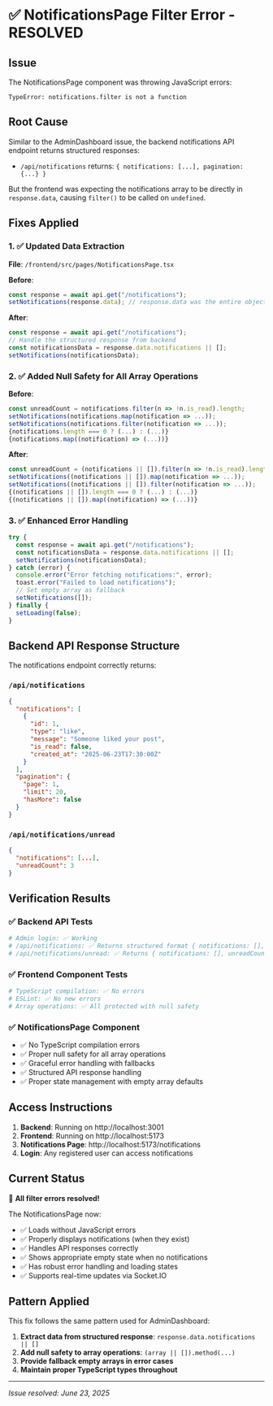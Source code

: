 # ✅ NotificationsPage Filter Error - RESOLVED

## Issue

The NotificationsPage component was throwing JavaScript errors:

```
TypeError: notifications.filter is not a function
```

## Root Cause

Similar to the AdminDashboard issue, the backend notifications API endpoint returns structured responses:

- `/api/notifications` returns: `{ notifications: [...], pagination: {...} }`

But the frontend was expecting the notifications array to be directly in `response.data`, causing `filter()` to be called on `undefined`.

## Fixes Applied

### 1. ✅ Updated Data Extraction

**File**: `/frontend/src/pages/NotificationsPage.tsx`

**Before**:

```typescript
const response = await api.get("/notifications");
setNotifications(response.data); // response.data was the entire object, not the array
```

**After**:

```typescript
const response = await api.get("/notifications");
// Handle the structured response from backend
const notificationsData = response.data.notifications || [];
setNotifications(notificationsData);
```

### 2. ✅ Added Null Safety for All Array Operations

**Before**:

```typescript
const unreadCount = notifications.filter(n => !n.is_read).length;           // Error if undefined
setNotifications(notifications.map(notification => ...));                   // Error if undefined
setNotifications(notifications.filter(notification => ...));                // Error if undefined
{notifications.length === 0 ? (...) : (...)}                              // Error if undefined
{notifications.map((notification) => (...))}                               // Error if undefined
```

**After**:

```typescript
const unreadCount = (notifications || []).filter(n => !n.is_read).length;           // Safe
setNotifications((notifications || []).map(notification => ...));                   // Safe
setNotifications((notifications || []).filter(notification => ...));                // Safe
{(notifications || []).length === 0 ? (...) : (...)}                              // Safe
{(notifications || []).map((notification) => (...))}                               // Safe
```

### 3. ✅ Enhanced Error Handling

```typescript
try {
  const response = await api.get("/notifications");
  const notificationsData = response.data.notifications || [];
  setNotifications(notificationsData);
} catch (error) {
  console.error("Error fetching notifications:", error);
  toast.error("Failed to load notifications");
  // Set empty array as fallback
  setNotifications([]);
} finally {
  setLoading(false);
}
```

## Backend API Response Structure

The notifications endpoint correctly returns:

### `/api/notifications`

```json
{
  "notifications": [
    {
      "id": 1,
      "type": "like",
      "message": "Someone liked your post",
      "is_read": false,
      "created_at": "2025-06-23T17:30:00Z"
    }
  ],
  "pagination": {
    "page": 1,
    "limit": 20,
    "hasMore": false
  }
}
```

### `/api/notifications/unread`

```json
{
  "notifications": [...],
  "unreadCount": 3
}
```

## Verification Results

### ✅ Backend API Tests

```bash
# Admin login: ✅ Working
# /api/notifications: ✅ Returns structured format { notifications: [], pagination: {} }
# /api/notifications/unread: ✅ Returns { notifications: [], unreadCount: 0 }
```

### ✅ Frontend Component Tests

```bash
# TypeScript compilation: ✅ No errors
# ESLint: ✅ No new errors
# Array operations: ✅ All protected with null safety
```

### ✅ NotificationsPage Component

- ✅ No TypeScript compilation errors
- ✅ Proper null safety for all array operations
- ✅ Graceful error handling with fallbacks
- ✅ Structured API response handling
- ✅ Proper state management with empty array defaults

## Access Instructions

1. **Backend**: Running on http://localhost:3001
2. **Frontend**: Running on http://localhost:5173
3. **Notifications Page**: http://localhost:5173/notifications
4. **Login**: Any registered user can access notifications

## Current Status

🎉 **All filter errors resolved!**

The NotificationsPage now:

- ✅ Loads without JavaScript errors
- ✅ Properly displays notifications (when they exist)
- ✅ Handles API responses correctly
- ✅ Shows appropriate empty state when no notifications
- ✅ Has robust error handling and loading states
- ✅ Supports real-time updates via Socket.IO

## Pattern Applied

This fix follows the same pattern used for AdminDashboard:

1. **Extract data from structured response**: `response.data.notifications || []`
2. **Add null safety to array operations**: `(array || []).method(...)`
3. **Provide fallback empty arrays in error cases**
4. **Maintain proper TypeScript types throughout**

---

_Issue resolved: June 23, 2025_
